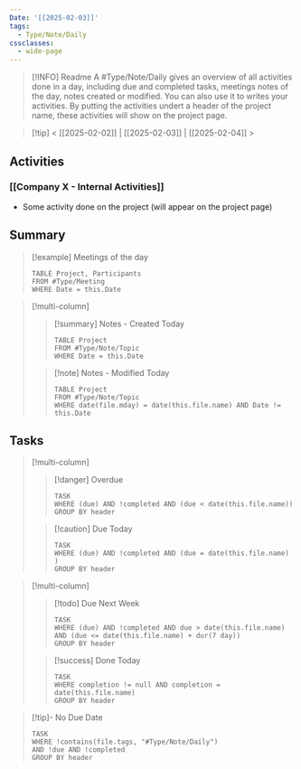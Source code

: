 ```yaml
---
Date: '[[2025-02-03]]'
tags:
  - Type/Note/Daily
cssclasses:
  - wide-page
---
```


> [!INFO] Readme
> A #Type/Note/Daily   gives an overview of all activities done in a day, including due and completed tasks, meetings notes of the day, notes created or modified.
> You can also use it to writes your activities. By putting the activities undert a header of the project name, these activities will show on the project page.


> [!tip] < [[2025-02-02]] | [[2025-02-03]] | [[2025-02-04]] >
## Activities

### [[Company X - Internal Activities]]
- Some activity done on the project (will appear on the project page)
## Summary


> [!example] Meetings of the day
> ```dataview
> TABLE Project, Participants 
> FROM #Type/Meeting 
> WHERE Date = this.Date
> ```

> [!multi-column]
>
>> [!summary] Notes - Created Today
>> ```dataview
>> TABLE Project
>> FROM #Type/Note/Topic  
>> WHERE Date = this.Date
>> ```
>
>> [!note] Notes - Modified Today
>> ```dataview
>> TABLE Project
>> FROM #Type/Note/Topic  
>> WHERE date(file.mday) = date(this.file.name) AND Date != this.Date
>> ```

## Tasks

> [!multi-column]
>
>> [!danger] Overdue
>> ```dataview
>> TASK
>> WHERE (due) AND !completed AND (due < date(this.file.name))
>> GROUP BY header
>> ```
> 
>> [!caution] Due Today
>> ```dataview
>> TASK
>> WHERE (due) AND !completed AND (due = date(this.file.name) )
>> GROUP BY header
>> ```
>

> [!multi-column]
>
>> [!todo] Due Next Week
>> ```dataview
>> TASK
>> WHERE (due) AND !completed AND due > date(this.file.name) AND (due <= date(this.file.name) + dur(7 day))
>> GROUP BY header
>> ```
>
>> [!success] Done Today
>> ```dataview
>> TASK
>> WHERE completion != null AND completion = date(this.file.name)
>> GROUP BY header
>> ```

> [!tip]- No Due Date
> ```dataview
> TASK 
> WHERE !contains(file.tags, "#Type/Note/Daily")
> AND !due AND !completed
> GROUP BY header
> ```
> 

